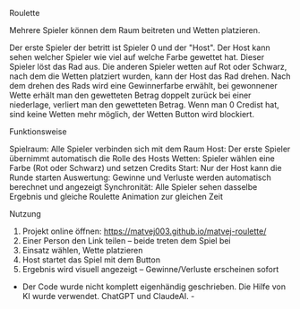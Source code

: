 Roulette

Mehrere Spieler können dem Raum beitreten und Wetten platzieren.

Der erste Spieler der betritt ist Spieler 0 und der "Host". 
Der Host kann sehen welcher Spieler wie viel auf welche Farbe gewettet hat.
Dieser Spieler löst das Rad aus. 
Die anderen Spieler wetten auf Rot oder Schwarz, nach dem die Wetten platziert wurden, kann der Host das Rad drehen. 
Nach dem drehen des Rads wird eine Gewinnerfarbe erwählt, bei gewonnener Wette erhält man den gewetteten Betrag doppelt zurück bei einer niederlage, verliert man den gewetteten Betrag.
Wenn man 0 Credist hat, sind keine Wetten mehr möglich, der Wetten Button wird blockiert.

Funktionsweise

Spielraum: Alle Spieler verbinden sich mit dem Raum
Host: Der erste Spieler übernimmt automatisch die Rolle des Hosts
Wetten: Spieler wählen eine Farbe (Rot oder Schwarz) und setzen Credits
Start: Nur der Host kann die Runde starten
Auswertung: Gewinne und Verluste werden automatisch berechnet und angezeigt
Synchronität: Alle Spieler sehen dasselbe Ergebnis und gleiche Roulette Animation zur gleichen Zeit

Nutzung
1. Projekt online öffnen: https://matvej003.github.io/matvej-roulette/
2. Einer Person den Link teilen – beide treten dem Spiel bei
3. Einsatz wählen, Wette platzieren
4. Host startet das Spiel mit dem Button
5. Ergebnis wird visuell angezeigt – Gewinne/Verluste erscheinen sofort


- Der Code wurde nicht komplett eigenhändig geschrieben. Die Hilfe von KI wurde verwendet. ChatGPT und ClaudeAI. -
